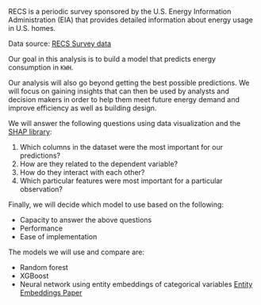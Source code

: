 RECS is a periodic survey sponsored by the U.S. Energy Information Administration (EIA) that provides detailed information about energy usage in U.S. homes. 

Data source: [RECS Survey data](https://www.eia.gov/consumption/residential/data/2009/index.php?view=microdata)

Our goal in this analysis is to build a model that predicts energy consumption in `KWH`. 

Our analysis will also go beyond getting the best possible predictions. We will focus on gaining insights that can then be used by analysts and decision makers in order to help them meet future energy demand and improve efficiency as well as building design.

We will answer the following questions using data visualization and the [SHAP library](https://github.com/slundberg/shap): 
1. Which columns in the dataset were the most important for our predictions? 
2. How are they related to the dependent variable? 
3. How do they interact with each other? 
4. Which particular features were most important for a particular observation?

Finally, we will decide which model to use based on the following: 
- Capacity to answer the above questions
- Performance
- Ease of implementation

The models we will use and compare are:
- Random forest
- XGBoost
- Neural network using entity embeddings of categorical variables [Entity Embeddings Paper](https://arxiv.org/abs/1604.06737)